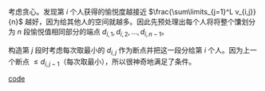 考虑贪心。发现第 $i$ 个人获得的愉悦度越接近 $\frac{\sum\limits_{j=1}^L v_{i,j}}{n}$ 越好，因为给其他人的空间就越多。因此先预处理出每个人将将整个馕划分为 $n$ 段愉悦值相同部分的端点 $d_{i,1},d_{i,2},...,d_{i,n-1}$。

构造第 $j$ 段时考虑每次取最小的 $d_{i,j}$ 作为断点并把这一段分给第 $i$ 个人。因为上一个断点 $\le d_{i,j-1}$（每次取最小），所以很神奇地满足了条件。

[code](https://loj.ac/s/1720115)